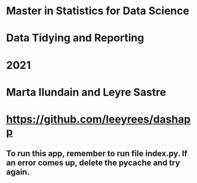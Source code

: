 # Master in Statistics for Data Science
# Data Tidying and Reporting
# 2021
# Marta Ilundain and Leyre Sastre
# https://github.com/leeyrees/dashapp 
## To run this app, remember to run file index.py. If an error comes up, delete the pycache and try again.
